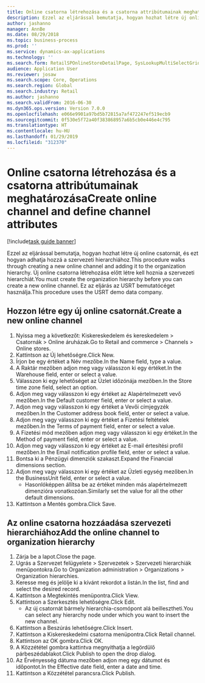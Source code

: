 ```yaml
---
title: Online csatorna létrehozása és a csatorna attribútumainak meghatározása
description: Ezzel az eljárással bemutatja, hogyan hozhat létre új online csatornát, és ezt hogyan adhatja hozzá a szervezeti hierarchiához.
author: jashanno
manager: AnnBe
ms.date: 08/29/2018
ms.topic: business-process
ms.prod: ''
ms.service: dynamics-ax-applications
ms.technology: ''
ms.search.form: RetailSPOnlineStoreDetailPage, SysLookupMultiSelectGrid, DimensionLookup, OMHierarchyManager, HierarchyDesigner, OMNodeSelection, HierarchyPublishAndCloseForm
audience: Application User
ms.reviewer: josaw
ms.search.scope: Core, Operations
ms.search.region: Global
ms.search.industry: Retail
ms.author: jashanno
ms.search.validFrom: 2016-06-30
ms.dyn365.ops.version: Version 7.0.0
ms.openlocfilehash: e066e9901a97bd5b72815a7af472247ef519ecb9
ms.sourcegitcommit: 0f530e5f72a40f383868957a6b5cb0e446e4c795
ms.translationtype: HT
ms.contentlocale: hu-HU
ms.lasthandoff: 01/29/2019
ms.locfileid: "312370"
---
```

# <a name="create-online-channel-and-define-channel-attributes"></a><span data-ttu-id="9f343-103">Online csatorna létrehozása és a csatorna attribútumainak meghatározása</span><span class="sxs-lookup"><span data-stu-id="9f343-103">Create online channel and define channel attributes</span></span>

[!include[task guide banner](../includes/task-guide-banner.md)]

<span data-ttu-id="9f343-104">Ezzel az eljárással bemutatja, hogyan hozhat létre új online csatornát, és ezt hogyan adhatja hozzá a szervezeti hierarchiához.</span><span class="sxs-lookup"><span data-stu-id="9f343-104">This procedure walks through creating a new online channel and adding it to the organization hierarchy.</span></span> <span data-ttu-id="9f343-105">Új online csatorna létrehozása előtt létre kell hoznia a szervezeti hierarchiát.</span><span class="sxs-lookup"><span data-stu-id="9f343-105">You must create the organization hierarchy before you can create a new online channel.</span></span> <span data-ttu-id="9f343-106">Ez az eljárás az USRT bemutatócéget használja.</span><span class="sxs-lookup"><span data-stu-id="9f343-106">This procedure uses the USRT demo data company.</span></span>


## <a name="create-a-new-online-channel"></a><span data-ttu-id="9f343-107">Hozzon létre egy új online csatornát.</span><span class="sxs-lookup"><span data-stu-id="9f343-107">Create a new online channel</span></span>
1. <span data-ttu-id="9f343-108">Nyissa meg a következőt: Kiskereskedelem és kereskedelem > Csatornák > Online áruházak.</span><span class="sxs-lookup"><span data-stu-id="9f343-108">Go to Retail and commerce > Channels > Online stores.</span></span>
2. <span data-ttu-id="9f343-109">Kattintson az Új lehetőségre.</span><span class="sxs-lookup"><span data-stu-id="9f343-109">Click New.</span></span>
3. <span data-ttu-id="9f343-110">Írjon be egy értéket a Név mezőbe.</span><span class="sxs-lookup"><span data-stu-id="9f343-110">In the Name field, type a value.</span></span>
4. <span data-ttu-id="9f343-111">A Raktár mezőben adjon meg vagy válasszon ki egy értéket.</span><span class="sxs-lookup"><span data-stu-id="9f343-111">In the Warehouse field, enter or select a value.</span></span>
5. <span data-ttu-id="9f343-112">Válasszon ki egy lehetőséget az Üzlet időzónája mezőben.</span><span class="sxs-lookup"><span data-stu-id="9f343-112">In the Store time zone field, select an option.</span></span>
6. <span data-ttu-id="9f343-113">Adjon meg vagy válasszon ki egy értéket az Alapértelmezett vevő mezőben.</span><span class="sxs-lookup"><span data-stu-id="9f343-113">In the Default customer field, enter or select a value.</span></span>
7. <span data-ttu-id="9f343-114">Adjon meg vagy válasszon ki egy értéket a Vevői címjegyzék mezőben.</span><span class="sxs-lookup"><span data-stu-id="9f343-114">In the Customer address book field, enter or select a value.</span></span>
8. <span data-ttu-id="9f343-115">Adjon meg vagy válasszon ki egy értéket a Fizetési feltételek mezőben.</span><span class="sxs-lookup"><span data-stu-id="9f343-115">In the Terms of payment field, enter or select a value.</span></span>
9. <span data-ttu-id="9f343-116">A Fizetési mód mezőben adjon meg vagy válasszon ki egy értéket.</span><span class="sxs-lookup"><span data-stu-id="9f343-116">In the Method of payment field, enter or select a value.</span></span>
10. <span data-ttu-id="9f343-117">Adjon meg vagy válasszon ki egy értéket az E-mail értesítési profil mezőben.</span><span class="sxs-lookup"><span data-stu-id="9f343-117">In the Email notification profile field, enter or select a value.</span></span>
11. <span data-ttu-id="9f343-118">Bontsa ki a Pénzügyi dimenziók szakaszt.</span><span class="sxs-lookup"><span data-stu-id="9f343-118">Expand the Financial dimensions section.</span></span>
12. <span data-ttu-id="9f343-119">Adjon meg vagy válasszon ki egy értéket az Üzleti egység mezőben.</span><span class="sxs-lookup"><span data-stu-id="9f343-119">In the BusinessUnit field, enter or select a value.</span></span>
    * <span data-ttu-id="9f343-120">Hasonlóképpen állítsa be az értéket minden más alapértelmezett dimenzióra vonatkozóan.</span><span class="sxs-lookup"><span data-stu-id="9f343-120">Similarly set the value for all the other default dimensions.</span></span>  
13. <span data-ttu-id="9f343-121">Kattintson a Mentés gombra.</span><span class="sxs-lookup"><span data-stu-id="9f343-121">Click Save.</span></span>

## <a name="add-the-online-channel-to-organization-hierarchy"></a><span data-ttu-id="9f343-122">Az online csatorna hozzáadása szervezeti hierarchiához</span><span class="sxs-lookup"><span data-stu-id="9f343-122">Add the online channel to organization hierarchy</span></span>
1. <span data-ttu-id="9f343-123">Zárja be a lapot.</span><span class="sxs-lookup"><span data-stu-id="9f343-123">Close the page.</span></span>
2. <span data-ttu-id="9f343-124">Ugrás a Szervezet felügyelete > Szervezetek > Szervezeti hierarchiák menüpontokra.</span><span class="sxs-lookup"><span data-stu-id="9f343-124">Go to Organization administration > Organizations > Organization hierarchies.</span></span>
3. <span data-ttu-id="9f343-125">Keresse meg és jelölje ki a kívánt rekordot a listán.</span><span class="sxs-lookup"><span data-stu-id="9f343-125">In the list, find and select the desired record.</span></span>
4. <span data-ttu-id="9f343-126">Kattintson a Megtekintés menüpontra.</span><span class="sxs-lookup"><span data-stu-id="9f343-126">Click View.</span></span>
5. <span data-ttu-id="9f343-127">Kattintson a Szerkesztés lehetőségre.</span><span class="sxs-lookup"><span data-stu-id="9f343-127">Click Edit.</span></span>
    * <span data-ttu-id="9f343-128">Az új csatornát bármely hierarchia-csomópont alá beillesztheti.</span><span class="sxs-lookup"><span data-stu-id="9f343-128">You can select any hierarchy node under which you want to insert the new channel.</span></span>  
6. <span data-ttu-id="9f343-129">Kattintson a Beszúrás lehetőségre.</span><span class="sxs-lookup"><span data-stu-id="9f343-129">Click Insert.</span></span>
7. <span data-ttu-id="9f343-130">Kattintson a Kiskereskedelmi csatorna menüpontra.</span><span class="sxs-lookup"><span data-stu-id="9f343-130">Click Retail channel.</span></span>
8. <span data-ttu-id="9f343-131">Kattintson az OK gombra.</span><span class="sxs-lookup"><span data-stu-id="9f343-131">Click OK.</span></span>
9. <span data-ttu-id="9f343-132">A Közzététel gombra kattintva megnyithatja a legördülő párbeszédablakot.</span><span class="sxs-lookup"><span data-stu-id="9f343-132">Click Publish to open the drop dialog.</span></span>
10. <span data-ttu-id="9f343-133">Az Érvényesség dátuma mezőben adjon meg egy dátumot és időpontot.</span><span class="sxs-lookup"><span data-stu-id="9f343-133">In the Effective date field, enter a date and time.</span></span>
11. <span data-ttu-id="9f343-134">Kattintson a Közzététel parancsra.</span><span class="sxs-lookup"><span data-stu-id="9f343-134">Click Publish.</span></span>


